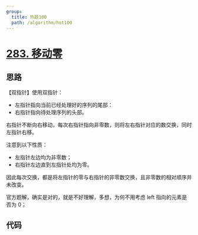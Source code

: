 ```yaml
---
group:
  title: 热题100
  path: /algorithm/hot100
---
```


# [283. 移动零](https://leetcode.cn/problems/move-zeroes/?favorite=2cktkvj)

## 思路

【双指针】使用双指针：

- 左指针指向当前已经处理好的序列的尾部：
- 右指针指向待处理序列的头部。

右指针不断向右移动，每次右指针指向非零数，则将左右指针对应的数交换，同时左指针右移。

注意到以下性质：

- 左指针左边均为非零数；
- 右指针左边直到左指针处均为零。

因此每次交换，都是将左指针的零与右指针的非零数交换，且非零数的相对顺序并未改变。

官方题解，确实是对的，就是不好理解，多想，为何不用考虑 left 指向的元素是否为 0；

## 代码

<code src='./index.tsx'></code>
